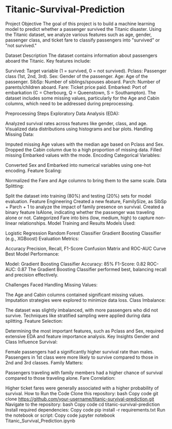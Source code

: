 # Titanic-Survival-Prediction
Project Objective
The goal of this project is to build a machine learning model to predict whether a passenger survived the Titanic disaster. Using the Titanic dataset, we analyze various features such as age, gender, passenger class, and ticket fare to classify passengers into "survived" or "not survived."

Dataset Description
The dataset contains information about passengers aboard the Titanic. Key features include:

Survived: Target variable (1 = survived, 0 = not survived).
Pclass: Passenger class (1st, 2nd, 3rd).
Sex: Gender of the passenger.
Age: Age of the passenger.
SibSp: Number of siblings/spouses aboard.
Parch: Number of parents/children aboard.
Fare: Ticket price paid.
Embarked: Port of embarkation (C = Cherbourg, Q = Queenstown, S = Southampton).
The dataset includes some missing values, particularly for the Age and Cabin columns, which need to be addressed during preprocessing.

Preprocessing Steps
Exploratory Data Analysis (EDA):

Analyzed survival rates across features like gender, class, and age.
Visualized data distributions using histograms and bar plots.
Handling Missing Data:

Imputed missing Age values with the median age based on Pclass and Sex.
Dropped the Cabin column due to a high proportion of missing data.
Filled missing Embarked values with the mode.
Encoding Categorical Variables:

Converted Sex and Embarked into numerical variables using one-hot encoding.
Feature Scaling:

Normalized the Fare and Age columns to bring them to the same scale.
Data Splitting:

Split the dataset into training (80%) and testing (20%) sets for model evaluation.
Feature Engineering
Created a new feature, FamilySize, as SibSp + Parch + 1 to analyze the impact of family presence on survival.
Created a binary feature IsAlone, indicating whether the passenger was traveling alone or not.
Categorized Fare into bins (low, medium, high) to capture non-linear relationships.
Model Training and Results
Models Used:

Logistic Regression
Random Forest Classifier
Gradient Boosting Classifier (e.g., XGBoost)
Evaluation Metrics:

Accuracy
Precision, Recall, F1-Score
Confusion Matrix and ROC-AUC Curve
Best Model Performance:

Model: Gradient Boosting Classifier
Accuracy: 85%
F1-Score: 0.82
ROC-AUC: 0.87
The Gradient Boosting Classifier performed best, balancing recall and precision effectively.

Challenges Faced
Handling Missing Values:

The Age and Cabin columns contained significant missing values. Imputation strategies were explored to minimize data loss.
Class Imbalance:

The dataset was slightly imbalanced, with more passengers who did not survive. Techniques like stratified sampling were applied during data splitting.
Feature Selection:

Determining the most important features, such as Pclass and Sex, required extensive EDA and feature importance analysis.
Key Insights
Gender and Class Influence Survival:

Female passengers had a significantly higher survival rate than males.
Passengers in 1st class were more likely to survive compared to those in 2nd and 3rd classes.
Family Matters:

Passengers traveling with family members had a higher chance of survival compared to those traveling alone.
Fare Correlation:

Higher ticket fares were generally associated with a higher probability of survival.
How to Run the Code
Clone this repository:
bash
Copy code
git clone https://github.com/your-username/titanic-survival-prediction.git
Navigate to the repository:
bash
Copy code
cd titanic-survival-prediction
Install required dependencies:
Copy code
pip install -r requirements.txt
Run the notebook or script:
Copy code
jupyter notebook Titanic_Survival_Prediction.ipynb
